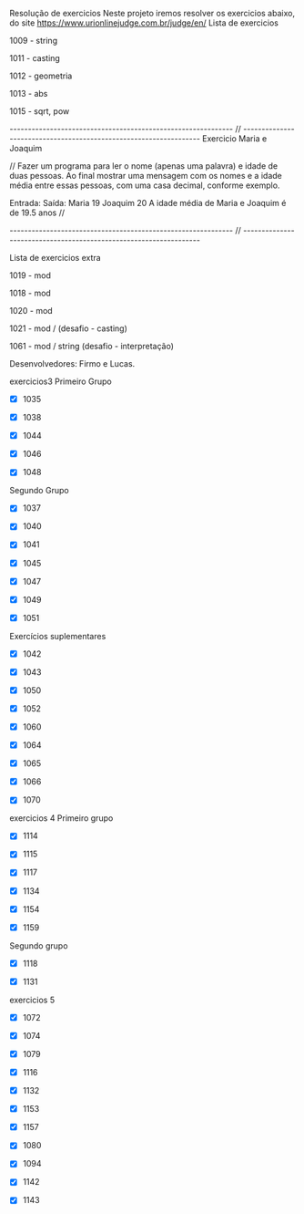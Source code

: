 Resolução de exercicios
Neste projeto iremos resolver os exercicios abaixo, do site https://www.urionlinejudge.com.br/judge/en/
Lista de exercicios

1009 - string

1011 - casting

1012 - geometria

1013 - abs

1015 - sqrt, pow

------------------------------------------------------------- // ------------------------------------------------------------------ Exercicio Maria e Joaquim

// Fazer um programa para ler o nome (apenas uma palavra) e idade de duas pessoas. Ao final mostrar uma mensagem com os nomes e a idade média entre essas pessoas, com uma casa decimal, conforme exemplo.

Entrada: Saída: Maria 19 Joaquim 20 A idade média de Maria e Joaquim é de 19.5 anos //

------------------------------------------------------------- // ------------------------------------------------------------------

Lista de exercicios extra

1019 - mod

1018 - mod

1020 - mod

1021 - mod / (desafio - casting)

1061 - mod / string (desafio - interpretação)

Desenvolvedores: Firmo e Lucas.

exercicios3
Primeiro Grupo
-[x] 1035

-[x] 1038

-[x] 1044

-[x] 1046

-[x] 1048

Segundo Grupo
-[x] 1037

-[x] 1040

-[x] 1041

-[x] 1045

-[x] 1047

-[x] 1049

-[x] 1051

Exercícios suplementares
-[x] 1042

-[x] 1043

-[x] 1050

-[x] 1052

-[x] 1060

-[x] 1064

-[x] 1065

-[x] 1066

-[x] 1070

exercicios 4
Primeiro grupo
-[x] 1114

-[x] 1115

-[x] 1117

-[x] 1134

-[x] 1154

-[x] 1159

Segundo grupo
-[x] 1118

-[x] 1131

exercicios 5
-[x] 1072

-[x] 1074

-[x] 1079

-[x] 1116

-[x] 1132

-[x] 1153

-[x] 1157

-[x] 1080

-[x] 1094

-[x] 1142

-[x] 1143
